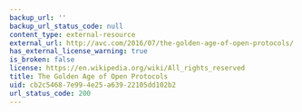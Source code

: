 ```yaml
---
backup_url: ''
backup_url_status_code: null
content_type: external-resource
external_url: http://avc.com/2016/07/the-golden-age-of-open-protocols/
has_external_license_warning: true
is_broken: false
license: https://en.wikipedia.org/wiki/All_rights_reserved
title: The Golden Age of Open Protocols
uid: cb2c5468-7e99-4e25-a639-22105dd102b2
url_status_code: 200
---
```


